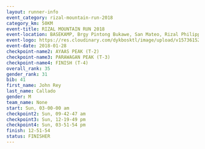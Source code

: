 ```yaml
---
layout: runner-info 
event_category: rizal-mountain-run-2018 
category_km: 50KM 
event-title: RIZAL MOUNTAIN RUN 2018 
event-location: BASEKAMP, Brgy Pintong Bukawe, San Mateo, Rizal Philippines 
event-logo: https://res.cloudinary.com/dykbosktl/image/upload/v1573615202/Logo/Logo_k6yc4p.jpg 
event-date: 2018-01-28 
checkpoint-name2: AYAAS PEAK (T-2) 
checkpoint-name3: PARAWAGAN PEAK (T-3) 
checkpoint-name4: FINISH (T-4) 
overall_rank: 35
gender_rank: 31
bib: 41
first_name: John Rey
last_name: Callado
gender: M
team_name: None
start: Sun, 03-00-00 am
checkpoint2: Sun, 09-42-47 am
checkpoint3: Sun, 12-19-49 pm
checkpoint4: Sun, 03-51-54 pm
finish: 12-51-54
status: FINISHER
---
```

